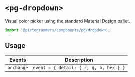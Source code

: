 # `<pg-dropdown>`

Visual color picker using the standard Material Design pallet.

```typescript
import '@pictogrammers/components/pg/dropdown';
```

## Usage

| Events | Description |
| ------ | ----------- |
| `onchange` | `event = { detail: { r, g, b, hex } }` |
